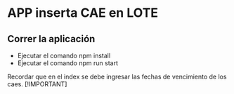 # APP inserta CAE en LOTE

## Correr la aplicación
- Ejecutar el comando npm install
- Ejecutar el comando npm run start

Recordar que en el index se debe ingresar las fechas de vencimiento de los caes. [!IMPORTANT] 

